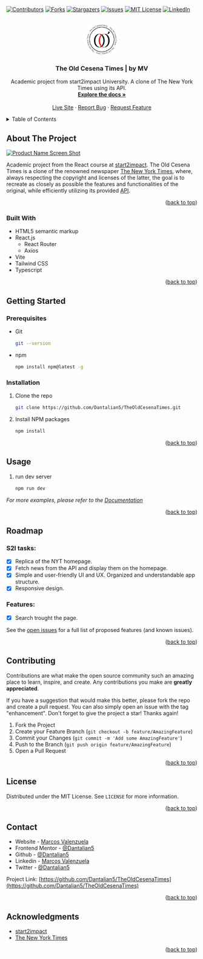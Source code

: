 <!-- Improved compatibility of back to top link: See: https://github.com/othneildrew/Best-README-Template/pull/73 -->

<a name="readme-top"></a>

<!--
*** Thanks for checking out the Best-README-Template. If you have a suggestion
*** that would make this better, please fork the repo and create a pull request
*** or simply open an issue with the tag "enhancement".
*** Don't forget to give the project a star!
*** Thanks again! Now go create something AMAZING! :D
-->

<!-- PROJECT SHIELDS -->
<!--
*** I'm using markdown "reference style" links for readability.
*** Reference links are enclosed in brackets [ ] instead of parentheses ( ).
*** See the bottom of this document for the declaration of the reference variables
*** for contributors-url, forks-url, etc. This is an optional, concise syntax you may use.
*** https://www.markdownguide.org/basic-syntax/#reference-style-links
-->

[![Contributors][contributors-shield]][contributors-url]
[![Forks][forks-shield]][forks-url]
[![Stargazers][stars-shield]][stars-url]
[![Issues][issues-shield]][issues-url]
[![MIT License][license-shield]][license-url]
[![LinkedIn][linkedin-shield]][linkedin-url]

<!-- PROJECT LOGO -->
<br />
<div align="center">
  <a href="https://github.com/Dantalian5/TheOldCesenaTimes">
    <img src="public/assets/LogoFull.svg" alt="Logo" width="80" height="auto">
  </a>

<h3 align="center">The Old Cesena Times | by MV</h3>

  <p align="center">
    Academic project from start2impact University. A clone of The New York Times using its API.
    <br />
    <a href="https://github.com/Dantalian5/TheOldCesenaTimes"><strong>Explore the docs »</strong></a>
    <br />
    <br />
    <a href="https://github.com/Dantalian5/TheOldCesenaTimes">Live Site</a>
    ·
    <a href="https://github.com/Dantalian5/TheOldCesenaTimes/issues">Report Bug</a>
    ·
    <a href="https://github.com/Dantalian5/TheOldCesenaTimes/issues">Request Feature</a>
  </p>
</div>

<!-- TABLE OF CONTENTS -->
<details>
  <summary>Table of Contents</summary>
  <ol>
    <li>
      <a href="#about-the-project">About The Project</a>
      <ul>
        <li><a href="#built-with">Built With</a></li>
      </ul>
    </li>
    <li>
      <a href="#getting-started">Getting Started</a>
      <ul>
        <li><a href="#prerequisites">Prerequisites</a></li>
        <li><a href="#installation">Installation</a></li>
      </ul>
    </li>
    <li><a href="#usage">Usage</a></li>
    <li><a href="#roadmap">Roadmap</a></li>
    <li><a href="#contributing">Contributing</a></li>
    <li><a href="#license">License</a></li>
    <li><a href="#contact">Contact</a></li>
    <li><a href="#acknowledgments">Acknowledgments</a></li>
  </ol>
</details>

<!-- ABOUT THE PROJECT -->

## About The Project

[![Product Name Screen Shot][product-screenshot]](https://example.com)

Academic project from the React course at [start2impact](https://www.start2impact.it). The Old Cesena Times is a clone of the renowned newspaper [The New York Times](https://www.nytimes.com), where, always respecting the copyright and licenses of the latter, the goal is to recreate as closely as possible the features and functionalities of the original, while efficiently utilizing its provided [API](https://developer.nytimes.com/apis).

<p align="right">(<a href="#readme-top">back to top</a>)</p>

### Built With

- HTML5 semantic markup
- React.js
  - React Router
  - Axios
- Vite
- Tailwind CSS
- Typescript

<p align="right">(<a href="#readme-top">back to top</a>)</p>

<!-- GETTING STARTED -->

## Getting Started

### Prerequisites

- Git

  ```sh
  git --version
  ```

- npm
  ```sh
  npm install npm@latest -g
  ```

### Installation

1. Clone the repo
   ```sh
   git clone https://github.com/Dantalian5/TheOldCesenaTimes.git
   ```
2. Install NPM packages
   ```sh
   npm install
   ```

<p align="right">(<a href="#readme-top">back to top</a>)</p>

<!-- USAGE EXAMPLES -->

## Usage

1. run dev server
   ```sh
   npm run dev
   ```

_For more examples, please refer to the [Documentation](https://example.com)_

<p align="right">(<a href="#readme-top">back to top</a>)</p>

<!-- ROADMAP -->

## Roadmap

### S2I tasks:

- [x] Replica of the NYT homepage.
- [x] Fetch news from the API and display them on the homepage.
- [x] Simple and user-friendly UI and UX. Organized and understandable app structure.
- [x] Responsive design.

### Features:

- [x] Search trought the page.

See the [open issues](https://github.com/Dantalian5/TheOldCesenaTimes/issues) for a full list of proposed features (and known issues).

<p align="right">(<a href="#readme-top">back to top</a>)</p>

<!-- CONTRIBUTING -->

## Contributing

Contributions are what make the open source community such an amazing place to learn, inspire, and create. Any contributions you make are **greatly appreciated**.

If you have a suggestion that would make this better, please fork the repo and create a pull request. You can also simply open an issue with the tag "enhancement".
Don't forget to give the project a star! Thanks again!

1. Fork the Project
2. Create your Feature Branch (`git checkout -b feature/AmazingFeature`)
3. Commit your Changes (`git commit -m 'Add some AmazingFeature'`)
4. Push to the Branch (`git push origin feature/AmazingFeature`)
5. Open a Pull Request

<p align="right">(<a href="#readme-top">back to top</a>)</p>

<!-- LICENSE -->

## License

Distributed under the MIT License. See `LICENSE` for more information.

<p align="right">(<a href="#readme-top">back to top</a>)</p>

<!-- CONTACT -->

## Contact

- Website - [Marcos Valenzuela](https://marcosvalenzuela.netlify.app)
- Frontend Mentor - [@Dantalian5](https://www.frontendmentor.io/profile/Dantalian5)
- Github - [@Dantalian5](https://github.com/Dantalian5)
- Linkedin - [Marcos Valenzuela](https://www.linkedin.com/in/marcos-valenzuela-coding)
- Twitter - [@Dantalian5](https://www.twitter.com/Dantalian5)

Project Link: [https://github.com/Dantalian5/TheOldCesenaTimes](https://github.com/Dantalian5/TheOldCesenaTimes)

<p align="right">(<a href="#readme-top">back to top</a>)</p>

<!-- ACKNOWLEDGMENTS -->

## Acknowledgments

- [start2impact](https://www.start2impact.it)
- [The New York Times](https://developer.nytimes.com.)

<p align="right">(<a href="#readme-top">back to top</a>)</p>

<!-- MARKDOWN LINKS & IMAGES -->
<!-- https://www.markdownguide.org/basic-syntax/#reference-style-links -->

[contributors-shield]: https://img.shields.io/github/contributors/Dantalian5/TheOldCesenaTimes.svg?style=for-the-badge
[contributors-url]: https://github.com/Dantalian5/TheOldCesenaTimes/graphs/contributors
[forks-shield]: https://img.shields.io/github/forks/Dantalian5/TheOldCesenaTimes.svg?style=for-the-badge
[forks-url]: https://github.com/Dantalian5/TheOldCesenaTimes/network/members
[stars-shield]: https://img.shields.io/github/stars/Dantalian5/TheOldCesenaTimes.svg?style=for-the-badge
[stars-url]: https://github.com/Dantalian5/TheOldCesenaTimes/stargazers
[issues-shield]: https://img.shields.io/github/issues/Dantalian5/TheOldCesenaTimes.svg?style=for-the-badge
[issues-url]: https://github.com/Dantalian5/TheOldCesenaTimes/issues
[license-shield]: https://img.shields.io/github/license/Dantalian5/TheOldCesenaTimes.svg?style=for-the-badge
[license-url]: https://github.com/Dantalian5/TheOldCesenaTimes/blob/master/LICENSE.txt
[linkedin-shield]: https://img.shields.io/badge/-LinkedIn-black.svg?style=for-the-badge&logo=linkedin&colorB=555
[linkedin-url]: https://linkedin.com/in/marcos-valenzuela-coding
[product-screenshot]: images/screenshot.png
